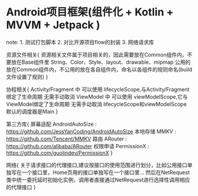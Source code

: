 # Android项目框架(组件化 + Kotlin + MVVM + Jetpack )

note: 1. 测试打包脚本
      2. 对比开源项目flow的封装
      3. 网络请求库

资源文件相关{
    资源相关文件属于项目相关的，因此需要放在Common组件内，不要放在Base组件里
    String、Color、Style、layout、drawable、mipmap 公用的 放在Common组件内，不公用的放在各自组件内，命名以各组件的规则命名(build文件设置了规则)
}

协程相关{
    Activity/Fragment 中 可以使用 lifecycleScope,与Activity/Fragment绑定了生命周期 无需手动取消
    ViewModel 中 可以使用 viewModelScope,它与ViewModel绑定了生命周期 无需手动取消
    lifecycleScope和viewModelScope 默认的调度器是Main
}

第三方库{
    屏幕适配 AndroidAutoSize : https://github.com/JessYanCoding/AndroidAutoSize
    本地存储 MMKV : https://github.com/Tencent/MMKV
    路由    ARouter : https://github.com/alibaba/ARouter
    权限申请 PermissionX : https://github.com/guolindev/PermissionX
}

网络{
    关于请求接口的代理接口,建议按接口的使用范围进行划分，比如公用接口单独写在一个接口里，Home页用的接口单独写在一个接口里...
    然后在NetRequest类中统一委托延时初始化实例，调用者直接通过NetRequest进行选择性调用相应的代理接口
}
